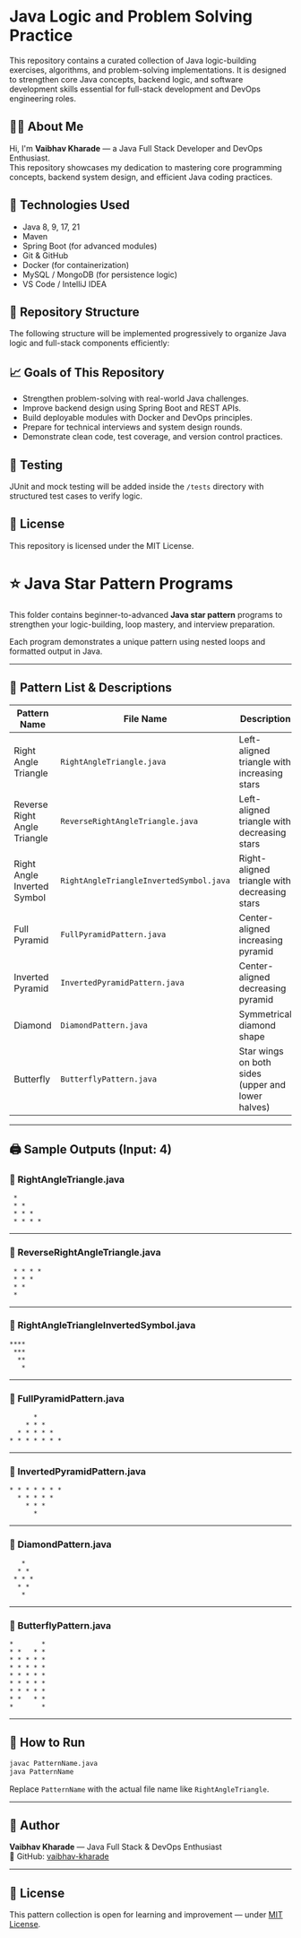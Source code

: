 # Java Logic and Problem Solving Practice

This repository contains a curated collection of Java logic-building exercises, algorithms, and problem-solving implementations. It is designed to strengthen core Java concepts, backend logic, and software development skills essential for full-stack development and DevOps engineering roles.

## 👨‍💻 About Me

Hi, I'm **Vaibhav Kharade** — a Java Full Stack Developer and DevOps Enthusiast.  
This repository showcases my dedication to mastering core programming concepts, backend system design, and efficient Java coding practices.

## 🚀 Technologies Used

- Java 8, 9, 17, 21
- Maven
- Spring Boot (for advanced modules)
- Git & GitHub
- Docker (for containerization)
- MySQL / MongoDB (for persistence logic)
- VS Code / IntelliJ IDEA

## 📂 Repository Structure

The following structure will be implemented progressively to organize Java logic and full-stack components efficiently:

## 📈 Goals of This Repository

- Strengthen problem-solving with real-world Java challenges.
- Improve backend design using Spring Boot and REST APIs.
- Build deployable modules with Docker and DevOps principles.
- Prepare for technical interviews and system design rounds.
- Demonstrate clean code, test coverage, and version control practices.

## 🧪 Testing

JUnit and mock testing will be added inside the `/tests` directory with structured test cases to verify logic.

## 📜 License

This repository is licensed under the MIT License.



# ⭐ Java Star Pattern Programs

This folder contains beginner-to-advanced **Java star pattern** programs to strengthen your logic-building, loop mastery, and interview preparation.

Each program demonstrates a unique pattern using nested loops and formatted output in Java.

---

## 📘 Pattern List & Descriptions

| Pattern Name                     | File Name                                | Description                                      |
|----------------------------------|-------------------------------------------|--------------------------------------------------|
| Right Angle Triangle             | `RightAngleTriangle.java`                 | Left-aligned triangle with increasing stars      |
| Reverse Right Angle Triangle     | `ReverseRightAngleTriangle.java`          | Left-aligned triangle with decreasing stars      |
| Right Angle Inverted Symbol      | `RightAngleTriangleInvertedSymbol.java`   | Right-aligned triangle with decreasing stars     |
| Full Pyramid                     | `FullPyramidPattern.java`                 | Center-aligned increasing pyramid                |
| Inverted Pyramid                 | `InvertedPyramidPattern.java`             | Center-aligned decreasing pyramid                |
| Diamond                          | `DiamondPattern.java`                     | Symmetrical diamond shape                        |
| Butterfly                        | `ButterflyPattern.java`                   | Star wings on both sides (upper and lower halves)|

---

## 🖨️ Sample Outputs (Input: 4)

### 🔹 RightAngleTriangle.java
```
 *
 * *
 * * *
 * * * *
```

---

### 🔹 ReverseRightAngleTriangle.java
```
 * * * *
 * * *
 * *
 *
```

---

### 🔹 RightAngleTriangleInvertedSymbol.java
```
****
 ***
  **
   *
```

---

### 🔹 FullPyramidPattern.java
```
      * 
    * * * 
  * * * * * 
* * * * * * *
```

---

### 🔹 InvertedPyramidPattern.java
```
* * * * * * *
  * * * * *
    * * *
      *
```

---

### 🔹 DiamondPattern.java
```
   * 
  * * 
 * * * 
  * * 
   * 
```

---

### 🔹 ButterflyPattern.java
```
*       *
* *   * *
* * * * *
* * * * *
* * * * *
* * * * *
* * * * *
* *   * *
*       *
```

---

## 🧠 How to Run
```bash
javac PatternName.java
java PatternName
```

Replace `PatternName` with the actual file name like `RightAngleTriangle`.

---

## 🙋 Author

**Vaibhav Kharade** — Java Full Stack & DevOps Enthusiast  
📂 GitHub: [vaibhav-kharade](https://github.com/vaibhav-kharade)

---

## 📜 License

This pattern collection is open for learning and improvement — under [MIT License](https://choosealicense.com/licenses/mit/).
